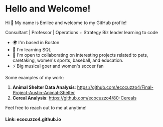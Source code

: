 # Hello and Welcome!

Hi 👋 My name is Emilee and welcome to my GitHub profile!

Consultant | Professor | Operations + Strategy 
Biz leader learning to code 

* 🌍  I'm based in Boston
* 🧠  I'm learning SQL
* 🤝  I'm open to collaborating on interesting projects related to pets, caretaking, women's sports, baseball, and education.
*  ⚡   Big musical goer and women's soccer fan

Some examples of my work:

1. **Animal Shelter Data Analysis**: https://github.com/ecocuzzo4/Final-Project-Austin-Animal-Shelter
2. **Cereal Analysis**: https://github.com/ecocuzzo4/80-Cereals

Feel free to reach out to me at anytime! 

#### Link: ecocuzzo4.github.io
